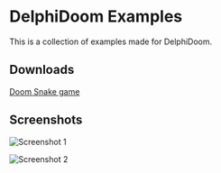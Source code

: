 # DelphiDoom Examples
This is a collection of examples made for DelphiDoom.

## Downloads

[Doom Snake game](https://sourceforge.net/projects/delphidoom/files/Tools%2C%20maps%20and%20examples/DOOM_SNAKE_GAME.zip/download)


## Screenshots


![Screenshot 1](https://i.postimg.cc/Qd1yzR30/SSHOT-Doom-20210220-225105842.png "Screenshot 1")

![Screenshot 2](https://i.postimg.cc/G2cRvMcp/SSHOT-Doom-20210308-171507088.png "Screenshot 2")